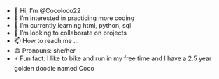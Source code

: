 - 👋 Hi, I’m @Cocoloco22
- 👀 I’m interested in practicing more coding
- 🌱 I’m currently learning html, python, sql
- 💞️ I’m looking to collaborate on projects
- 📫 How to reach me ...
- 😄 Pronouns: she/her
- ⚡ Fun fact: I like to bike and run in my free time and I have a 2.5 year golden doodle named Coco

<!---
Cocoloco22/Cocoloco22 is a ✨ special ✨ repository because its `README.md` (this file) appears on your GitHub profile.
You can click the Preview link to take a look at your changes.
--->
